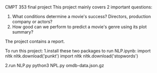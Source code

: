 CMPT 353 final project
This project mainly covers 2 important questions: 
1. What conditions determine a movie's success? Directors, production company or actors? 
2. How good can we perform to predict a movie's genre using its plot summary? 

The project contains a report.

To run this project:
1.install these two packages to run NLP.ipynb:
 import nltk
 nltk.download('punkt')
 import nltk
 nltk.download('stopwords')

2.run NLP.py
 python3 NPL.py omdb-data.json.gz

